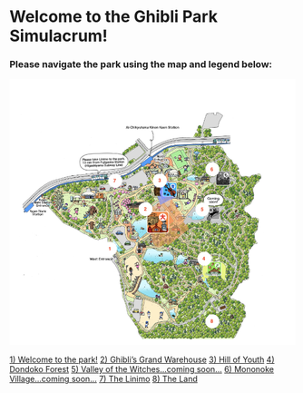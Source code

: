 # Welcome to the Ghibli Park Simulacrum!

### Please navigate the park using the map and legend below:

![Ghibli Park Map](map-ghibli.png)

[1) Welcome to the park!]()
[2) Ghibli’s Grand Warehouse]()
[3) Hill of Youth]()
[4) Dondoko Forest]()
[5) Valley of the Witches...coming soon...]()
[6) Mononoke Village...coming soon...]()
[7) The Linimo]()
[8) The Land]()
